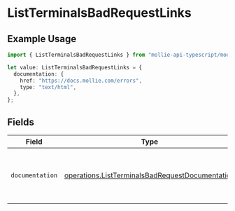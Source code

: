 # ListTerminalsBadRequestLinks

## Example Usage

```typescript
import { ListTerminalsBadRequestLinks } from "mollie-api-typescript/models/operations";

let value: ListTerminalsBadRequestLinks = {
  documentation: {
    href: "https://docs.mollie.com/errors",
    type: "text/html",
  },
};
```

## Fields

| Field                                                                                                              | Type                                                                                                               | Required                                                                                                           | Description                                                                                                        |
| ------------------------------------------------------------------------------------------------------------------ | ------------------------------------------------------------------------------------------------------------------ | ------------------------------------------------------------------------------------------------------------------ | ------------------------------------------------------------------------------------------------------------------ |
| `documentation`                                                                                                    | [operations.ListTerminalsBadRequestDocumentation](../../models/operations/listterminalsbadrequestdocumentation.md) | :heavy_check_mark:                                                                                                 | The URL to the generic Mollie API error handling guide.                                                            |